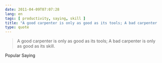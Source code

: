 ```yaml
---
date: 2011-04-09T07:07:28
lang: en
tags: [ productivity, saying, skill ]
title: "A good carpenter is only as good as its tools; A bad carpenter is only"
type: quote
---
```


> A good carpenter is only as good as its tools; A bad carpenter is only
> as good as its skill.

Popular Saying

